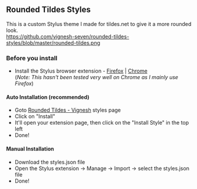 ## Rounded Tildes Styles   
This is a custom Stylus theme I made for tildes.net to give it a more rounded look.  
https://github.com/vignesh-seven/rounded-tildes-styles/blob/master/rounded-tildes.png
### Before you install  
 - Install the Stylus browser extension - [Firefox](https://addons.mozilla.org/en-US/firefox/addon/styl-us/) | [Chrome](https://chrome.google.com/webstore/detail/stylus/clngdbkpkpeebahjckkjfobafhncgmne)  
(_Note: This hasn't been tested very well on Chrome as I mainly use Firefox_)  
#### Auto Installation (recommended)  
 - Goto  [Rounded Tildes - Vignesh](https://userstyles.world/style/10370/rounded-tildes-vignesh) styles page  
 - Click on "Install"  
 - It'll open your extension page, then click on the "Install Style" in the top left
 - Done!
#### Manual Installation  
 - Download the styles.json file
 - Open the Stylus extension -> Manage -> Import -> select the styles.json file
 - Done!
